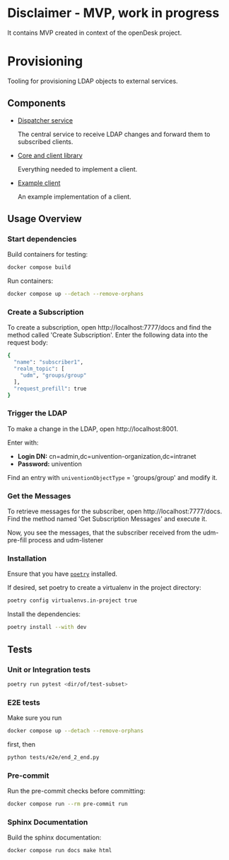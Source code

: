 # Disclaimer - MVP, work in progress

It contains MVP created in context of the openDesk project.

# Provisioning

Tooling for provisioning LDAP objects to external services.

## Components

- [Dispatcher service](./src/dispatcher/)

  The central service to receive LDAP changes and forward them to subscribed clients.

- [Core and client library](src/shared/)

  Everything needed to implement a client.

- [Example client](./src/example-client/)

  An example implementation of a client.

## Usage Overview

### Start dependencies

Build containers for testing:
```sh
docker compose build
```

Run containers:

```sh
docker compose up --detach --remove-orphans
```

### Create a Subscription
To create a subscription, open http://localhost:7777/docs and find the method called 'Create Subscription'.
Enter the following data into the request body:

```sh
{
  "name": "subscriber1",
  "realm_topic": [
    "udm", "groups/group"
  ],
  "request_prefill": true
}
```

### Trigger the LDAP

To make a change in the LDAP, open http://localhost:8001.

Enter with:
  - **Login DN:** cn=admin,dc=univention-organization,dc=intranet
  - **Password:** univention

Find an entry with `univentionObjectType` = 'groups/group' and modify it.

### Get the Messages

To retrieve messages for the subscriber, open http://localhost:7777/docs.
Find the method named 'Get Subscription Messages' and execute it.

Now, you see the messages, that the subscriber received from the udm-pre-fill process and udm-listener

### Installation

Ensure that you have [`poetry`](https://python-poetry.org/docs/) installed.

If desired, set poetry to create a virtualenv in the project directory:
```sh
poetry config virtualenvs.in-project true
```

Install the dependencies:
```sh
poetry install --with dev
```

## Tests

### Unit or Integration tests

```sh
poetry run pytest <dir/of/test-subset>
```

### E2E tests

Make sure you run

```sh
docker compose up --detach --remove-orphans
```

first, then

```sh
python tests/e2e/end_2_end.py
```

### Pre-commit

Run the pre-commit checks before committing:
```sh
docker compose run --rm pre-commit run
```

### Sphinx Documentation

Build the sphinx documentation:
```sh
docker compose run docs make html
```
